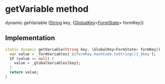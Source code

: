


# getVariable method








dynamic getVariable
([String](https://api.flutter.dev/flutter/dart-core/String-class.html) key, {[GlobalKey](https://api.flutter.dev/flutter/widgets/GlobalKey-class.html)&lt;[FormState](https://api.flutter.dev/flutter/widgets/FormState-class.html)> formKey})








## Implementation

```dart
static dynamic getVariable(String key, {GlobalKey<FormState> formKey}) {
  var value = _formVariables['${formKey.hashCode.toString()}_$key'];
  if (value == null) {
    value = _globalVariables[key];
  }
  return value;
}
```







